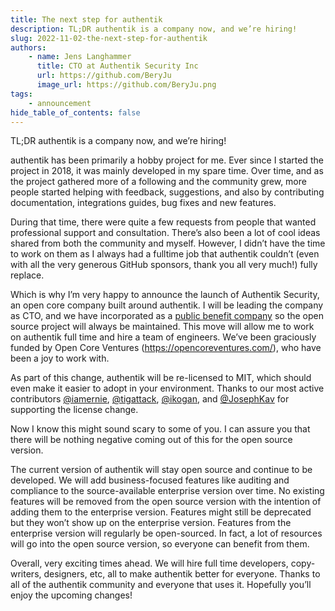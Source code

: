 ```yaml
---
title: The next step for authentik
description: TL;DR authentik is a company now, and we’re hiring!
slug: 2022-11-02-the-next-step-for-authentik
authors:
    - name: Jens Langhammer
      title: CTO at Authentik Security Inc
      url: https://github.com/BeryJu
      image_url: https://github.com/BeryJu.png
tags:
    - announcement
hide_table_of_contents: false
---
```


TL;DR authentik is a company now, and we’re hiring!

<!--truncate-->

authentik has been primarily a hobby project for me. Ever since I started the project in 2018, it was mainly developed in my spare time. Over time, and as the project gathered more of a following and the community grew, more people started helping with feedback, suggestions, and also by contributing documentation, integrations guides, bug fixes and new features.

During that time, there were quite a few requests from people that wanted professional support and consultation. There’s also been a lot of cool ideas shared from both the community and myself. However, I didn’t have the time to work on them as I always had a fulltime job that authentik couldn’t (even with all the very generous GitHub sponsors, thank you all very much!) fully replace.

Which is why I’m very happy to announce the launch of Authentik Security, an open core company built around authentik. I will be leading the company as CTO, and we have incorporated as a [public benefit company](https://opencoreventures.notion.site/OCV-Public-Benefit-Company-OPBC-eccb31976fc6485e9e55ad786c062d35) so the open source project will always be maintained. This move will allow me to work on authentik full time and hire a team of engineers. We’ve been graciously funded by Open Core Ventures (https://opencoreventures.com/), who have been a joy to work with.

As part of this change, authentik will be re-licensed to MIT, which should even make it easier to adopt in your environment. Thanks to our most active contributors [@iamernie](https://github.com/iamernie), [@tigattack](https://github.com/tigattack), [@ikogan](https://github.com/ikogan), and [@JosephKav](https://github.com/JosephKav) for supporting the license change.

Now I know this might sound scary to some of you. I can assure you that there will be nothing negative coming out of this for the open source version.

The current version of authentik will stay open source and continue to be developed. We will add business-focused features like auditing and compliance to the source-available enterprise version over time. No existing features will be removed from the open source version with the intention of adding them to the enterprise version. Features might still be deprecated but they won’t show up on the enterprise version. Features from the enterprise version will regularly be open-sourced. In fact, a lot of resources will go into the open source version, so everyone can benefit from them.

Overall, very exciting times ahead. We will hire full time developers, copy-writers, designers, etc, all to make authentik better for everyone. Thanks to all of the authentik community and everyone that uses it. Hopefully you’ll enjoy the upcoming changes!

